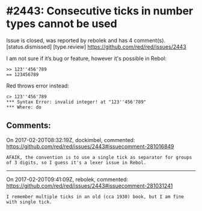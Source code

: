 
#2443: Consecutive ticks in number types cannot be used
================================================================================
Issue is closed, was reported by rebolek and has 4 comment(s).
[status.dismissed] [type.review]
<https://github.com/red/red/issues/2443>

I am not sure if it’s bug or feature, however it's possible in Rebol:

```
>> 123''456'789
== 123456789
```

Red throws error instead:

```
c> 123''456'789
*** Syntax Error: invalid integer! at "123''456'789"
*** Where: do
```


Comments:
--------------------------------------------------------------------------------

On 2017-02-20T08:32:19Z, dockimbel, commented:
<https://github.com/red/red/issues/2443#issuecomment-281016849>

    AFAIK, the convention is to use a single tick as separator for groups of 3 digits, so I guess it's a lexer issue in Rebol. 

--------------------------------------------------------------------------------

On 2017-02-20T09:41:09Z, rebolek, commented:
<https://github.com/red/red/issues/2443#issuecomment-281031241>

    I remember multiple ticks in an old (cca 1930) book, but I am fine with single tick.


